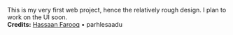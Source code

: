 This is my very first web project, hence the relatively rough design. I plan to work on the UI soon.\
**Credits:** [Hassaan Farooq](https://www.linkedin.com/in/hassaan-farooq-844541148) • parhlesaadu
